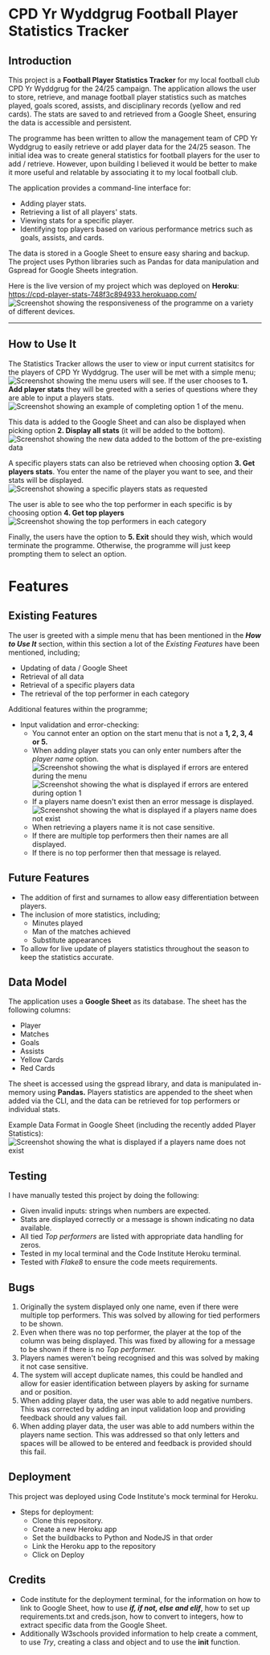 # CPD Yr Wyddgrug Football Player Statistics Tracker

## Introduction

This project is a **Football Player Statistics Tracker** for my local football club CPD Yr Wyddgrug for the 24/25 campaign. 
The application allows the user to store, retrieve, and manage football player statistics such as matches played, goals scored, assists, and disciplinary records (yellow and red cards). The stats are saved to and retrieved from a Google Sheet, ensuring the data is accessible and persistent.

The programme has been written to allow the management team of CPD Yr Wyddgrug to easily retrieve or add player data for the 24/25 season. 
The initial idea was to create general statistics for football players for the user to add / retrieve. However, upon building I believed it would be better to make it more useful and relatable by associating it to my local football club.

The application provides a command-line interface for:
- Adding player stats.
- Retrieving a list of all players' stats.
- Viewing stats for a specific player.
- Identifying top players based on various performance metrics such as goals, assists, and cards.

The data is stored in a Google Sheet to ensure easy sharing and backup. The project uses Python libraries such as Pandas for data manipulation and Gspread for Google Sheets integration.

Here is the live version of my project which was deployed on **Heroku**: https://cpd-player-stats-748f3c894933.herokuapp.com/
![Screenshot showing the responsiveness of the programme on a variety of different devices.](assets/screenshots/image1.png)

---

## How to Use It

The Statistics Tracker allows the user to view or input current statisitcs for the players of CPD Yr Wyddgrug. The user will be met with a simple menu;
![Screenshot showing the menu users will see.](assets/screenshots/image2.png)
If the user chooses to **1. Add player stats** they will be greeted with a series of questions where they are able to input a players stats.
![Screenshot showing an example of completing option 1 of the menu.](assets/screenshots/image3.png)

This data is added to the Google Sheet and can also be displayed when picking option **2. Display all stats** (it will be added to the bottom).
![Screenshot showing the new data added to the bottom of the pre-existing data](assets/screenshots/image4.png)

A specific players stats can also be retrieved when choosing option **3. Get players stats**.
You enter the name of the player you want to see, and their stats will be displayed.
![Screenshot showing a specific players stats as requested](assets/screenshots/image5.png)

The user is able to see who the top performer in each specific is by choosing option **4. Get top players** 
![Screenshot showing the top performers in each category](assets/screenshots/image6.png)

Finally, the users have the option to **5. Exit** should they wish, which would terminate the programme. Otherwise, the programme will just keep prompting them to select an option. 

# Features

## Existing Features
The user is greeted with a simple menu that has been mentioned in the ***How to Use It*** section, within this section a lot of the *Existing Features* have been mentioned, including;
- Updating of data / Google Sheet 
- Retrieval of all data
- Retrieval of a specific players data
- The retrieval of the top performer in each category


Additional features within the programme; 
- Input validation and error-checking:
    - You cannot enter an option on the start menu that is not a **1, 2, 3, 4 or 5.**
    - When adding player stats you can only enter numbers after the *player name* option.
    ![Screenshot showing the what is displayed if errors are entered during the menu](assets/screenshots/image7.png)
    ![Screenshot showing the what is displayed if errors are entered during option 1](assets/screenshots/image8.png)
    - If a players name doesn't exist then an error message is displayed.
    ![Screenshot showing the what is displayed if a players name does not exist](assets/screenshots/image9.png)
    - When retrieving a players name it is not case sensitive.
    - If there are multiple top performers then their names are all displayed. 
    - If there is no top performer then that message is relayed.

## Future Features 
- The addition of first and surnames to allow easy differentiation between players. 
- The inclusion of more statistics, including;
    - Minutes played 
    - Man of the matches achieved
    - Substitute appearances 
- To allow for live update of players statistics throughout the season to keep the statistics accurate. 

## Data Model
The application uses a **Google Sheet** as its database. The sheet has the following columns:
- Player
- Matches
- Goals
- Assists
- Yellow Cards 
- Red Cards

The sheet is accessed using the gspread library, and data is manipulated in-memory using **Pandas.**
Players statistics are appended to the sheet when added via the CLI, and the data can be retrieved for top performers or individual stats. 

Example Data Format in Google Sheet (including the recently added Player Statistics):
![Screenshot showing the what is displayed if a players name does not exist](assets/screenshots/image10.png)

## Testing
I have manually tested this project by doing the following: 
- Given invalid inputs: strings when numbers are expected.
- Stats are displayed correctly or a message is shown indicating no data available.
- All tied *Top performers* are listed with appropriate data handling for zeros.
- Tested in my local terminal and the Code Institute Heroku terminal.
- Tested with *Flake8* to ensure the code meets requirements.

## Bugs
1. Originally the system displayed only one name, even if there were multiple top performers. This was solved by allowing for tied performers to be shown. 
2. Even when there was no top performer, the player at the top of the column was being displayed. This was fixed by allowing for a message to be shown if there is no *Top performer.*
3. Players names weren't being recognised and this was solved by making it not case sensitive. 
4. The system will accept duplicate names, this could be handled and allow for easier identification between players by asking for surname and or position.
5. When adding player data, the user was able to add negative numbers. This was corrected by adding an input validation loop and providing feedback should any values fail.
6. When adding player data, the user was able to add numbers within the players name section. This was addressed so that only letters and spaces will be allowed to be entered and feedback is provided should this fail. 

## Deployment 
This project was deployed using Code Institute's mock terminal for Heroku. 

- Steps for deployment:
    - Clone this repository. 
    - Create a new Heroku app
    - Set the buildbacks to Python and NodeJS in that order
    - Link the Heroku app to the repository 
    - Click on Deploy

## Credits 
- Code institute for the deployment terminal, for the information on how to link to Google Sheet, how to use ***if, if not, else and elif***, how to set up requirements.txt and creds.json, how to convert to integers, how to extract specific data from the Google Sheet. 
- Additionally W3schools provided information to help create a comment, to use *Try*, creating a class and object and to use the __init__ function. 
